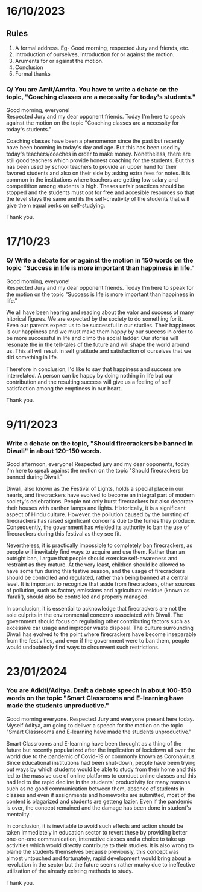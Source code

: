 # 16/10/2023

## Rules 

1. A formal address. Eg- Good morning, respected Jury and friends, etc. 
2. Introduction of ourselves, introduction for or against the motion. 
3. Aruments for or against the motion. 
4. Conclusion 
5. Formal thanks

### Q/ You are Amit/Amrita. You have to write a debate on the topic, "Coaching classes are a necessity for today's students."

Good morning, everyone!  
Respected Jury and my dear opponent friends. Today I'm here to speak against the motion on the topic "Coaching classes are a necessity for today's students."

Coaching classes have been a phenomenon since the past but recently have been booming in today's day and age. But this has been used by today's teachers/coaches in order to make money. Nonetheless, there are still good teachers which provide honest coaching for the students. But this has been used by school teachers to provide an upper hand for their favored students and also on their side by asking extra fees for notes. It is common in the institutions where teachers are getting low salary and competititon among students is high. Theses unfair practices should be stopped and the students must opt for free and accesible resources so that the level stays the same and its the self-creativity of the students that will give them equal perks on self-studying. 

Thank you. 

# 17/10/23 

### Q/ Write a debate for or against the motion in 150 words on the topic "Success in life is more important than happiness in life."

Good morning, everyone!  
Respected Jury and my dear opponent friends. Today I'm here to speak for the motion on the topic "Success is life is more important than happiness in life."

We all have been hearing and reading about the valor and success of many hitorical figures. We are expected by the society to do something for it. Even our parents expect us to be successful in our studies. Their happiness is our happiness and we must make them happy by our success in order to be more successful in life and climb the social ladder. Our stories will resonate the in the tell-tales of the future and will shape the world around us. This all will result in self gratitude and satisfaction of ourselves that we did something in life. 

Therefore in conclusion, I'd like to say that happiness and success are interrelated. A person can be happy by doing nothing in life but our contribution and the resulting success will give us a feeling of self satisfaction among the emptiness in our heart. 

Thank you. 

# 9/11/2023

### Write a debate on the topic, "Should firecrackers be banned in Diwali" in about 120-150 words. 

Good afternoon, everyone! Respected jury and my dear opponents, today I'm here to speak against the motion on the topic "Should firecrackers be banned during Diwali."

Diwali, also known as the Festival of Lights, holds a special place in our hearts, and firecrackers have evolved to become an integral part of modern society's celebrations. People not only burst firecrackers but also decorate their houses with earthen lamps and lights. Historically, it is a significant aspect of Hindu culture. However, the pollution caused by the bursting of firecrackers has raised significant concerns due to the fumes they produce. Consequently, the government has wielded its authority to ban the use of firecrackers during this festival as they see fit.

Nevertheless, it is practically impossible to completely ban firecrackers, as people will inevitably find ways to acquire and use them. Rather than an outright ban, I argue that people should exercise self-awareness and restraint as they mature. At the very least, children should be allowed to have some fun during this festive season, and the usage of firecrackers should be controlled and regulated, rather than being banned at a central level. It is important to recognize that aside from firecrackers, other sources of pollution, such as factory emissions and agricultural residue (known as 'farali'), should also be controlled and properly managed.

In conclusion, it is essential to acknowledge that firecrackers are not the sole culprits in the environmental concerns associated with Diwali. The government should focus on regulating other contributing factors such as excessive car usage and improper waste disposal. The culture surrounding Diwali has evolved to the point where firecrackers have become inseparable from the festivities, and even if the government were to ban them, people would undoubtedly find ways to circumvent such restrictions.

# 23/01/2024

### You are Adidti/Aditya. Draft a debate speech in about 100-150 words on the topic "Smart Classrooms and E-learning have made the students unproductive."

Good morning everyone. Respected Jury and everyone present here today. Myself Aditya, am going to deliver a speech for the motion on the topic "Smart Classrooms and E-learning have made the students unproductive."

Smart Classrooms and E-learning have been throught as a thing of the future but recently popularized after the implication of lockdown all over the world due to the pandemic of Covid-19 or commonly known as Coronavirus. Since educational institutions had been shut-down, people have been trying out ways by which students would be able to study from their home and this led to the massive use of online platforms to conduct online classes and this had led to the rapid decline in the students' productivity for many reasons such as no good communication between them, absence of students in classes and even if assignments and homeworks are submitted, most of the content is plagarized and students are getteng lazier. Even if the pandemic is over, the concept remained and the damage has been done in student's mentality. 

In conclusion, it is inevitable to avoid such effects and action should be taken immediately in education sector to revert these by providing better one-on-one communication, interactive classes and a choice to take up activities which would directly contribute to their studies. It is also wrong to blame the students themselves because previously, this concept was almost untouched and fortunately, rapid development would bring about a revolution in the sector but the future seems rather murky due to ineffective utilization of the already existing methods to study. 

Thank you. 
